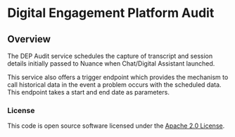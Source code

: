 # Digital Engagement Platform Audit

## Overview

The DEP Audit service schedules the capture of transcript and session details initially passed to 
Nuance when Chat/Digital Assistant launched.

This service also offers a trigger endpoint which provides the mechanism to call historical data
in the event a problem occurs with the scheduled data. This endpoint takes a start and end date as parameters.


### License

This code is open source software licensed under the [Apache 2.0 License]("http://www.apache.org/licenses/LICENSE-2.0.html").

